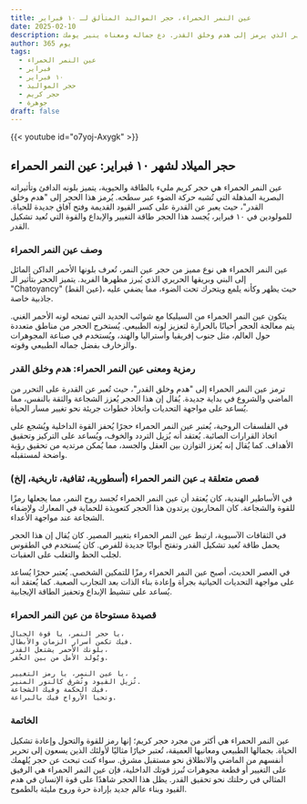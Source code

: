 ```yaml
---
title: عين النمر الحمراء، حجر المواليد المتألق لـ ١٠ فبراير
date: 2025-02-10
description: اشعر بأهمية عين النمر الحمراء، حجر المواليد لـ ١٠ فبراير الذي يرمز إلى هدم وخلق القدر. دع جماله ومعناه ينير يومك.
author: 365 يوم
tags:
  - عين النمر الحمراء
  - فبراير
  - ١٠ فبراير
  - حجر المواليد
  - حجر كريم
  - جوهرة
draft: false
---
```


{{< youtube id="o7yoj-Axygk" >}}

## حجر الميلاد لشهر ١٠ فبراير: عين النمر الحمراء

عين النمر الحمراء هي حجر كريم مليء بالطاقة والحيوية، يتميز بلونه الدافئ وتأثيراته البصرية المذهلة التي تُشبه حركة الضوء عبر سطحه. يُرمز هذا الحجر إلى "هدم وخلق القدر"، حيث يعبر عن القدرة على كسر القيود القديمة وفتح آفاق جديدة للحياة. للمولودين في ١٠ فبراير، يُجسد هذا الحجر طاقة التغيير والإبداع والقوة التي تُعيد تشكيل القدر.

### وصف عين النمر الحمراء

عين النمر الحمراء هي نوع مميز من حجر عين النمر، تُعرف بلونها الأحمر الداكن المائل إلى البني وبريقها الحريري الذي يُبرز مظهرها الفريد. يتميز الحجر بتأثير الـ "Chatoyancy" (عين القط)، حيث يظهر وكأنه يلمع ويتحرك تحت الضوء، مما يضفي عليه جاذبية خاصة.

يتكون عين النمر الحمراء من السيليكا مع شوائب الحديد التي تمنحه لونه الأحمر الغني. يتم معالجة الحجر أحيانًا بالحرارة لتعزيز لونه الطبيعي. يُستخرج الحجر من مناطق متعددة حول العالم، مثل جنوب إفريقيا وأستراليا والهند، ويُستخدم في صناعة المجوهرات والزخارف بفضل جماله الطبيعي وقوته.

### رمزية ومعنى عين النمر الحمراء: هدم وخلق القدر

ترمز عين النمر الحمراء إلى "هدم وخلق القدر"، حيث تُعبر عن القدرة على التحرر من الماضي والشروع في بداية جديدة. يُقال إن هذا الحجر يُعزز الشجاعة والثقة بالنفس، مما يُساعد على مواجهة التحديات واتخاذ خطوات جريئة نحو تغيير مسار الحياة.

في الفلسفات الروحية، يُعتبر عين النمر الحمراء حجرًا يُحفز القوة الداخلية ويُشجع على اتخاذ القرارات الصائبة. يُعتقد أنه يُزيل التردد والخوف، ويُساعد على التركيز وتحقيق الأهداف. كما يُقال إنه يُعزز التوازن بين العقل والجسد، مما يُمكن مرتديه من تحقيق رؤية واضحة لمستقبله.

### قصص متعلقة بـ عين النمر الحمراء (أسطورية، ثقافية، تاريخية، إلخ)

في الأساطير الهندية، كان يُعتقد أن عين النمر الحمراء تُجسد روح النمر، مما يجعلها رمزًا للقوة والشجاعة. كان المحاربون يرتدون هذا الحجر كتعويذة للحماية في المعارك ولإضفاء الشجاعة عند مواجهة الأعداء.

في الثقافات الآسيوية، ارتبط عين النمر الحمراء بتغيير المصير. كان يُقال إن هذا الحجر يحمل طاقة تُعيد تشكيل القدر وتفتح أبوابًا جديدة للفرص. كان يُستخدم في الطقوس لجلب الحظ والتغلب على العقبات.

في العصر الحديث، أصبح عين النمر الحمراء رمزًا للتمكين الشخصي. يُعتبر حجرًا يُساعد على مواجهة التحديات الحياتية بجرأة وإعادة بناء الذات بعد التجارب الصعبة. كما يُعتقد أنه يُساعد على تنشيط الإبداع وتحفيز الطاقة الإيجابية.

### قصيدة مستوحاة من عين النمر الحمراء

```
يا حجر النمر، يا قوة الجبال،
فيك تكمن أسرار الزمان والأبطال.
بلونك الأحمر يشتعل القدر،
ويُولد الأمل من بين الحُفر.

يا عين النمر، يا رمز التغيير،
تُزيل القيود وتُشرق كالنور المنير.
فيك الحكمة وفيك الشجاعة،
وتحيا الأرواح فيك بالبراعة.
```

### الخاتمة

عين النمر الحمراء هي أكثر من مجرد حجر كريم؛ إنها رمز للقوة والتحول وإعادة تشكيل الحياة. بجمالها الطبيعي ومعانيها العميقة، تُعتبر خيارًا مثاليًا لأولئك الذين يسعون إلى تحرير أنفسهم من الماضي والانطلاق نحو مستقبل مشرق. سواء كنت تبحث عن حجر يُلهمك على التغيير أو قطعة مجوهرات تُبرز قوتك الداخلية، فإن عين النمر الحمراء هي الرفيق المثالي في رحلتك نحو تحقيق القدر. يظل هذا الحجر شاهدًا على قوة الإنسان في هدم القيود وبناء عالم جديد بإرادة حرة وروح مليئة بالطموح.